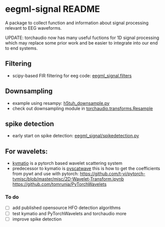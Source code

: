 # eegml-signal README

A package to collect function and information about signal processing relevant to EEG waveforms.

UPDATE: torchaudio now has many useful fuctions for 1D signal processing which may replace some prior work and be easier to integrate into our end to end systems.

## Filtering
- scipy-based FIR filtering for eeg code: [eegml_signal.filters](https://github.com/eegml/eegml-signal/blob/master/eegml_signal/filters.py)

## Downsampling 
- example using resampy: [h5tuh_downsample.py](https://github.com/eegml/eegml-signal/blob/master/scripts/h5tuh_downsample_norm.py)
- check out downsampling module in [torchaudio.transforms.Resample](https://pytorch.org/audio/transforms.html#resample)

## spike detection
- early start on spike detection: [eegml_signal/spikedetection.py](https://github.com/eegml/eegml-signal/blob/master/eegml_signal/spikedetection.py)

## For wavelets:
- [kymatio](https://github.com/kymatio/kymatio) is a pytorch based wavelet scattering system
- predecessor to kymatio is [pyscatwave](https://github.com/edouardoyallon/pyscatwave/)
this is how to get the coefficients from pywt and use with pytorch: https://github.com/t-vi/pytorch-tvmisc/blob/master/misc/2D-Wavelet-Transform.ipynb
https://github.com/tomrunia/PyTorchWavelets

### To do
- [ ] add published opensource HFO detection algorithms
- [ ] test kymatio and PyTorchWavelets and torchaudio more
- [ ] improve spike detection 
